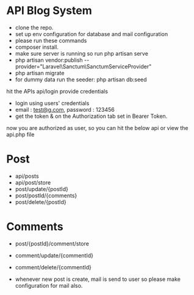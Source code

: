 # API Blog System

- clone the repo. 
- set up env configuration for database and mail configuration
- please run these commands
- composer install.
- make sure server is running so run php artisan serve 
- php artisan vendor:publish --provider="Laravel\Sanctum\SanctumServiceProvider"
- php artisan migrate
- for dummy data run the seeder: php artisan db:seed

hit the APIs
api/login provide credentials
- login using users' credentials
- email : test@g.com, password : 123456
- get the token & on the Authorization tab set in Bearer Token.

now you are authorized as user, so you can hit the below api or view the api.php file

# Post
- api/posts
- api/post/store
- post/update/{postId}
- post/postId/{comments}
- post/delete/{postId}


# Comments
- post/{postId}/comment/store
- comment/update/{commentId}
- comment/delete/{commentId}

- whenever new post is create, mail is send to user so please make configuration for mail also.